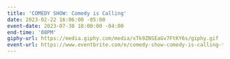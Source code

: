 ```yaml
---
title: 'COMEDY SHOW: Comedy is Calling'
date: 2023-02-22 16:06:00 -05:00
event-date: 2023-07-30 18:00:00 -04:00
end-time: '08PM'
giphy-url: https://media.giphy.com/media/xTk9ZNSEaGv7FtKY6s/giphy.gif
event-url: https://www.eventbrite.com/e/comedy-show-comedy-is-calling-tickets-667265678607?aff=oddtdtcreator
---
```



